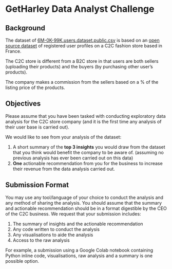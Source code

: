 # GetHarley Data Analyst Challenge

## Background

The dataset of [6M-0K-99K.users.dataset.public.csv](https://drive.google.com/file/d/13Jkk4LZh6u9a5hyskXz4g5p0iAEkzqrS/view) is based on an [open source dataset](https://data.world/jfreex/e-commerce-users-of-a-french-c2c-fashion-store) of registered user profiles on a C2C fashion store based in
France.

The C2C store is different from a B2C store in that users are both sellers
(uploading their products) and the buyers (by purchasing other user’s
products).

The company makes a commission from the sellers based on a % of the
listing price of the products.

## Objectives
Please assume that you have been tasked with conducting exploratory data
analysis for the C2C store company (and it is the first time any analysis of
their user base is carried out).

We would like to see from your analysis of the dataset:
1. A short summary of the **top 3 insights** you would draw from the
dataset that you think would benefit the company to be aware of.
(assuming no previous analysis has ever been carried out on this data)
2. **One** actionable recommendation from you for the business to increase
their revenue from the data analysis carried out.

## Submission Format
You may use any tool/language of your choice to conduct the analysis and
any method of sharing the analysis.
You should assume that the summary and actionable recommendation
should be in a format digestible by the CEO of the C2C business.
We request that your submission includes:
1. The summary of insights and the actionable recommendation
2. Any code written to conduct the analysis
3. Any visualisations to aide the analysis
4. Access to the raw analysis

For example, a submission using a Google Colab notebook containing
Python inline code, visualisations, raw analysis and a summary is one
possible option.
